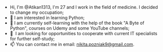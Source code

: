 - Hi, I'm @Atikan1313, I'm 27 and I work in the field of medicine. I decided to change my occupation;
- 👀 I am interested in learning Python;
- 🌱 I am currently self-learning with the help of the book "A Byte of Python", courses on Udemy and some YouTube channels;
- 💞 ️ I am looking for opportunities to cooperate with current IT specialists for further self-study;
- 📫 You can contact me in email: nikita.pozniak9@gmail.com.
